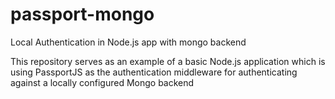 passport-mongo
==============

Local Authentication in Node.js app with mongo backend

This repository serves as an example of a basic Node.js application which is using PassportJS as the 
authentication middleware for authenticating against a locally configured Mongo backend


